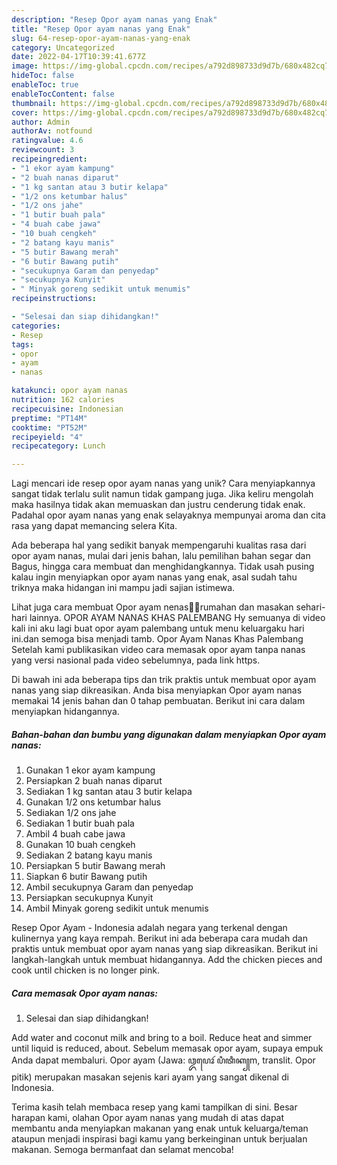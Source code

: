 ```yaml
---
description: "Resep Opor ayam nanas yang Enak"
title: "Resep Opor ayam nanas yang Enak"
slug: 64-resep-opor-ayam-nanas-yang-enak
category: Uncategorized
date: 2022-04-17T10:39:41.677Z
image: https://img-global.cpcdn.com/recipes/a792d898733d9d7b/680x482cq70/opor-ayam-nanas-foto-resep-utama.jpg
hideToc: false
enableToc: true
enableTocContent: false
thumbnail: https://img-global.cpcdn.com/recipes/a792d898733d9d7b/680x482cq70/opor-ayam-nanas-foto-resep-utama.jpg
cover: https://img-global.cpcdn.com/recipes/a792d898733d9d7b/680x482cq70/opor-ayam-nanas-foto-resep-utama.jpg
author: Admin
authorAv: notfound
ratingvalue: 4.6
reviewcount: 3
recipeingredient:
- "1 ekor ayam kampung"
- "2 buah nanas diparut"
- "1 kg santan atau 3 butir kelapa"
- "1/2 ons ketumbar halus"
- "1/2 ons jahe"
- "1 butir buah pala"
- "4 buah cabe jawa"
- "10 buah cengkeh"
- "2 batang kayu manis"
- "5 butir Bawang merah"
- "6 butir Bawang putih"
- "secukupnya Garam dan penyedap"
- "secukupnya Kunyit"
- " Minyak goreng sedikit untuk menumis"
recipeinstructions:

- "Selesai dan siap dihidangkan!"
categories:
- Resep
tags:
- opor
- ayam
- nanas

katakunci: opor ayam nanas 
nutrition: 162 calories
recipecuisine: Indonesian
preptime: "PT14M"
cooktime: "PT52M"
recipeyield: "4"
recipecategory: Lunch

---
```





Lagi mencari ide resep opor ayam nanas yang unik? Cara menyiapkannya sangat tidak terlalu sulit namun tidak gampang juga. Jika keliru mengolah maka hasilnya tidak akan memuaskan dan justru cenderung tidak enak. Padahal opor ayam nanas yang enak selayaknya mempunyai aroma dan cita rasa yang dapat memancing selera Kita.





Ada beberapa hal yang sedikit banyak mempengaruhi kualitas rasa dari opor ayam nanas, mulai dari jenis bahan, lalu pemilihan bahan segar dan Bagus, hingga cara membuat dan menghidangkannya. Tidak usah pusing kalau ingin menyiapkan opor ayam nanas yang enak,      asal sudah tahu triknya maka hidangan ini mampu jadi sajian istimewa.














Lihat juga cara membuat Opor ayam nenas🐔🍍rumahan dan masakan sehari-hari lainnya. OPOR AYAM NANAS KHAS PALEMBANG Hy semuanya di video kali ini aku lagi buat opor ayam palembang untuk menu keluargaku hari ini.dan semoga bisa menjadi tamb. Opor Ayam Nanas Khas Palembang Setelah kami publikasikan video cara memasak opor ayam tanpa nanas yang versi nasional pada video sebelumnya, pada link https.






Di bawah ini ada beberapa tips dan trik praktis untuk membuat opor ayam nanas yang siap dikreasikan. Anda bisa menyiapkan Opor ayam nanas memakai 14 jenis bahan dan 0 tahap pembuatan. Berikut ini cara dalam menyiapkan hidangannya.

<!--inarticleads1-->

##### Bahan-bahan dan bumbu yang digunakan dalam menyiapkan Opor ayam nanas:

1. Gunakan 1 ekor ayam kampung
1. Persiapkan 2 buah nanas diparut
1. Sediakan 1 kg santan atau 3 butir kelapa
1. Gunakan 1/2 ons ketumbar halus
1. Sediakan 1/2 ons jahe
1. Sediakan 1 butir buah pala
1. Ambil 4 buah cabe jawa
1. Gunakan 10 buah cengkeh
1. Sediakan 2 batang kayu manis
1. Persiapkan 5 butir Bawang merah
1. Siapkan 6 butir Bawang putih
1. Ambil secukupnya Garam dan penyedap
1. Persiapkan secukupnya Kunyit
1. Ambil  Minyak goreng sedikit untuk menumis


Resep Opor Ayam - Indonesia adalah negara yang terkenal dengan kulinernya yang kaya rempah. Berikut ini ada beberapa cara mudah dan praktis untuk membuat opor ayam nanas yang siap dikreasikan. Berikut ini langkah-langkah untuk membuat hidangannya. Add the chicken pieces and cook until chicken is no longer pink. 

<!--inarticleads2-->

##### Cara memasak Opor ayam nanas:


1. Selesai dan siap dihidangkan!

Add water and coconut milk and bring to a boil. Reduce heat and simmer until liquid is reduced, about. Sebelum memasak opor ayam, supaya empuk Anda dapat membaluri. Opor ayam (Jawa: ꦎꦥꦺꦴꦂ ꦥꦶꦠꦶꦏ꧀m, translit. Opor pitik) merupakan masakan sejenis kari ayam yang sangat dikenal di Indonesia. 

Terima kasih telah membaca resep yang kami tampilkan di sini. Besar harapan kami, olahan Opor ayam nanas yang mudah di atas dapat membantu anda menyiapkan makanan yang enak untuk keluarga/teman ataupun menjadi inspirasi bagi kamu yang berkeinginan untuk berjualan makanan. Semoga bermanfaat dan selamat mencoba!
